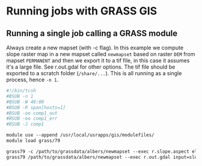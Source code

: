 # Running jobs with GRASS GIS
## Running a single job calling a GRASS module
Always create a new mapset (with -c flag). In this example we compute slope raster map in a new mapset called `newmapset` based on raster `DEM` from mapset `PERMANENT` and then we export it to a tif file, in this case it assumes it's a large file. See r.out.gdal for other options. The tif file should be exported to a scratch folder (`/share/...`). This is all running as a single process, hence `-n 1`.

```tcsh
#!/bin/tcsh 
#BSUB -n 1
#BSUB -W 48:00
#BSUB -R span[hosts=1]
#BSUB -oo comp1_out
#BSUB -eo comp1_err
#BSUB -J comp1

module use --append /usr/local/usrapps/gis/modulefiles/
module load grass/79

grass79 -c /path/to/grassdata/albers/newmapset --exec r.slope.aspect elevation=DEM@PERMANENT slope=slope
grass79 /path/to/grassdata/albers/newmapset --exec r.out.gdal input=slope output=/share/path/to/slope.tif type=Float32 createopt="COMPRESS=LZW,PREDICTOR=3,BIGTIFF=YES"

```
